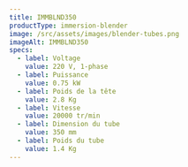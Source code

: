 ```yaml
---
title: IMMBLND350
productType: immersion-blender
image: /src/assets/images/blender-tubes.png
imageAlt: IMMBLND350
specs:
  - label: Voltage
    value: 220 V, 1-phase
  - label: Puissance
    value: 0.75 kW
  - label: Poids de la tête
    value: 2.8 Kg
  - label: Vitesse
    value: 20000 tr/min
  - label: Dimension du tube
    value: 350 mm
  - label: Poids du tube
    value: 1.4 Kg
---
```

